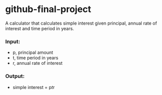 # github-final-project

A calculator that calculates simple interest given principal, annual rate of interest and time period in years.

### Input:
   - p, principal amount
   - t, time period in years
   - r, annual rate of interest
### Output:
   - simple interest = p*t*r
